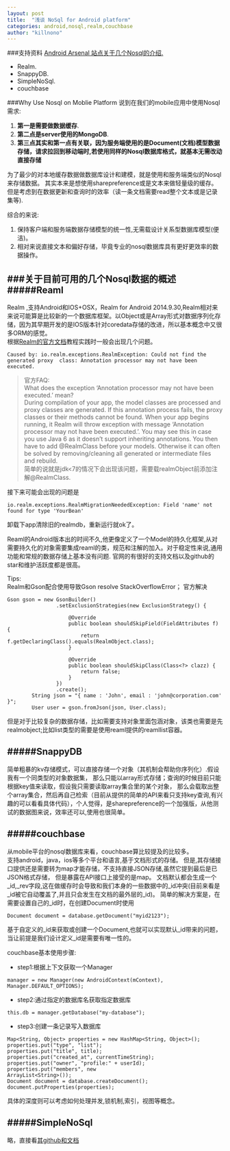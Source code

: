 ```yaml
---
layout: post
title:  "浅谈 NoSql for Android platform"
categories: android,nosql,realm,couchbase
author: "killnono"
---
```



###支持资料
[Android Arsenal 站点关于几个Nosql的介绍.](https://android-arsenal.com/tag/155)

+ Realm.
+ SnappyDB.
+ SimpleNoSql.
+ couchbase


###Why Use Nosql on Moblie Platform
说到在我们的mobile应用中使用Nosql需求: 
 
1. **第一是需要做数据缓存**.
2. **第二点是server使用的MongoDB**.
3. **第三点其实和第一点有关联，因为服务端使用的是Document(文档)模型数据存储，请求拉回到移动端时,若使用同样的Nosql数据库格式，就基本无需改动直接存储**  

为了最少的对本地缓存数据做数据库设计和建模，就是使用和服务端类似的Nosql来存储数据。
其实本来是想使用sharepreference或是文本来做轻量级的缓存。但是考虑到在数据更新和查询时的效率（读一条文档需要read整个文本或是记录集等).

综合的来说:

1. 保持客户端和服务端数据存储模型的统一性,无需载设计关系型数据库模型(便洁)。
2. 相对来说直接文本和偏好存储，毕竟专业的nosql数据库具有更好更效率的数据操作。 

###关于目前可用的几个Nosql数据的概述
#####**Reaml**
----
 Realm ,支持Android和IOS+OSX，Realm for Android 2014.9.30,Realm相对来来说可能算是比较新的一个数据库框架。以Object或是Array形式对数据序列化存储，因为其早期开发的是IOS版本针对coredata存储的改进，所以基本概念中又很多ORM的感觉。  
 根据[Realm的官方文档](http://realm.io/docs/java/0.78.0/)教程实践时一般会出现几个问题。  
 
 ````
Caused by: io.realm.exceptions.RealmException: Could not find the generated proxy  class: Annotation processor may not have been executed.  
 ````
 
>官方FAQ:  
What does the exception ‘Annotation processor may not have been executed.’ mean?  
During compilation of your app, the model classes are processed and proxy classes are generated. If this annotation process fails, the proxy classes or their methods cannot be found. When your app begins running, it Realm will throw exception with message ‘Annotation processor may not have been executed.’. You may see this in case you use Java 6 as it doesn’t support inheriting annotations. You then have to add @RealmClass before your models. Otherwise it can often be solved by removing/cleaning all generated or intermediate files and rebuild.  
简单的说就是jdk<7的情况下会出现该问题，需要载realmObject前添加注解@RealmClass.

接下来可能会出现的问题是

````
io.realm.exceptions.RealmMigrationNeededException: Field 'name' not found for type 'YourBean' 
````
卸载下app清除旧的realmdb，重新运行就ok了。

Reaml的Android版本出的时间不久,他更像定义了一个Model的持久化框架,从对需要持久化的对象需要集成reaml的类，规范和注解的加入。对于稳定性来说,通用功能和常规的数据存储上基本没有问题.
官网的有很好的支持文档以及github的star和维护活跃度都是很高。

Tips:  
Realm和Gson配合使用导致Gson resolve StackOverflowError；
官方解决  

````
Gson gson = new GsonBuilder()
                .setExclusionStrategies(new ExclusionStrategy() {

                    @Override
                    public boolean shouldSkipField(FieldAttributes f) {
                        return f.getDeclaringClass().equals(RealmObject.class);
                    }

                    @Override
                    public boolean shouldSkipClass(Class<?> clazz) {
                        return false;
                    }
                })
                .create();
        String json = "{ name : 'John', email : 'john@corporation.com' }";
        User user = gson.fromJson(json, User.class);
````

但是对于比较复杂的数据存储，比如需要支持对象里面包涵对象，该类也需要是先realmobject;比如list类型的需要是使用reaml提供的reamllist容器。

#####**SnappyDB** 
----
简单粗暴的kv存储模式，可以直接存储一个对象（其机制会帮助你序列化）.假设我有一个同类型的对象数据集，
那么只能以array形式存储；查询的时候目前只能根据key值来读取，假设我只需要读取array集合里的某个对象，
那么会载取出整个array集合，然后再自己检索（目前从提供的简单的API来看只支持key查询,有兴趣的可以看看具体代码），个人觉得，是sharepreference的一个加强版，从他测试的数据图来说，效率还可以,使用也很简单。

#####**couchbase**
----
从mobile平台的nosql数据库来看，couchbase算比较提及的比较多。  
支持android，java，ios等多个平台和语言,基于文档形式的存储。
但是,其存储接口提供还是需要转为map才能存储，不支持直接JSON存储,虽然它提到最后是已JSON格式存储，
但是暴露在API接口上接受的是map。
文档默认都会生成一个\_id,\_rev字段,这在做缓存时会导致和我们本身的一些数据中的\_id冲突(目前来看是\_id被它自动覆盖了,并且只会发生在文档的最外层的\_id)。
简单的解决方案是，在需要设置自己的_id时，在创建Document时使用 
 
````
Document document = database.getDocument("myid2123");
````

基于自定义的\_id来获取或创建一个Document,也就可以实现默认\_id带来的问题，
当让前提是我们设计定义\_id是需要有唯一性的。

couchbase基本使用步骤:  

+ step1:根据上下文获取一个Manager

````
manager = new Manager(new AndroidContext(mContext), Manager.DEFAULT_OPTIONS);
````  

+ step2:通过指定的数据库名获取指定数据库  

````
this.db = manager.getDatabase("my-database");
````  

+ step3:创建一条记录写入数据库

````  
Map<String, Object> properties = new HashMap<String, Object>();
properties.put("type", "list");
properties.put("title", title);
properties.put("created_at", currentTimeString);
properties.put("owner", "profile:" + userId);
properties.put("members", new
ArrayList<String>());
Document document = database.createDocument();
document.putProperties(properties);
 ````  

具体的深度则可以考虑如何处理并发,锁机制,索引，视图等概念。

#####**SimpleNoSql**
----
略，直接看[其github和文档](https://github.com/Jearil/SimpleNoSQL)

 